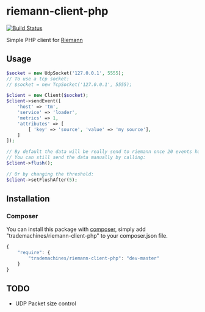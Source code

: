 # riemann-client-php

[![Build Status](https://travis-ci.org/trademachines/riemann-client-php.svg)](https://travis-ci.org/trademachines/riemann-client-php)

Simple PHP client for [Riemann](http://riemann.io/) 

## Usage

```php
$socket = new UdpSocket('127.0.0.1', 5555);
// To use a tcp socket:
// $socket = new TcpSocket('127.0.0.1', 5555);

$client = new Client($socket);
$client->sendEvent([
    'host' => 'tm',
    'service' => 'loader',
    'metrics' => 1,
    'attributes' => [
        [ 'key' => 'source', 'value' => 'my source'],
    ]
]);

// By default the data will be really send to riemann once 20 events have been queued
// You can still send the data manually by calling:
$client->flush();

// Or by changing the threshold:
$client->setFlushAfter(5);

```


## Installation

### Composer

You can install this package with [composer](https://getcomposer.org/), simply add "trademachines/riemann-client-php" to your composer.json file.

```javascript
{
    "require": {
        "trademachines/riemann-client-php": "dev-master"
    }
}
```

## TODO
 * UDP Packet size control
